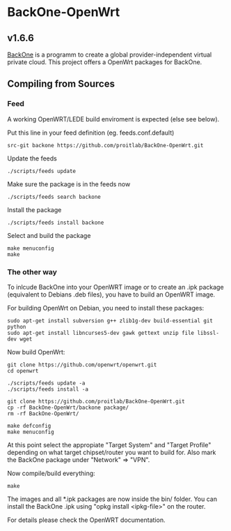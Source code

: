 # BackOne-OpenWrt
## v1.6.6

[BackOne](https://backone.cloud) is a programm to create a global provider-independent virtual private cloud.
This project offers a OpenWrt packages for BackOne.

## Compiling from Sources

### Feed
A working OpenWRT/LEDE build enviroment is expected (else see below).

Put this line in your feed definition (eg. feeds.conf.default)
```
src-git backone https://github.com/proitlab/BackOne-OpenWrt.git
```

Update the feeds
```
./scripts/feeds update
```

Make sure the package is in the feeds now
```
./scripts/feeds search backone
```

Install the package
```
./scripts/feeds install backone
```

Select and build the package
```
make menuconfig
make
```

### The other way

To inlcude BackOne into your OpenWRT image or to create
an .ipk package (equivalent to Debians .deb files),
you have to build an OpenWRT image.

For building OpenWrt on Debian, you need to install these packages:
```
sudo apt-get install subversion g++ zlib1g-dev build-essential git python
sudo apt-get install libncurses5-dev gawk gettext unzip file libssl-dev wget
```

Now build OpenWrt:
```
git clone https://github.com/openwrt/openwrt.git
cd openwrt

./scripts/feeds update -a
./scripts/feeds install -a

git clone https://github.com/proitlab/BackOne-OpenWrt.git
cp -rf BackOne-OpenWrt/backone package/
rm -rf BackOne-OpenWrt/

make defconfig
make menuconfig
```

At this point select the appropiate "Target System" and "Target Profile"
depending on what target chipset/router you want to build for.
Also mark the BackOne package under "Network" => "VPN".

Now compile/build everything:

```
make
```

The images and all *.ipk packages are now inside the bin/ folder.
You can install the BackOne .ipk using "opkg install &lt;ipkg-file&gt;" on the router.

For details please check the OpenWRT documentation.
